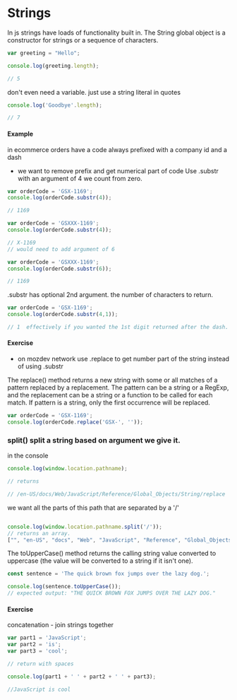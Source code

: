 # Strings
In js strings have loads of functionality built in.
The String global object is a constructor for strings or a sequence of characters.

```javascript
var greeting = "Hello";

console.log(greeting.length);

// 5

```

don't even need a variable.  just use a string literal in quotes

```javascript
console.log('Goodbye'.length);

// 7

```

#### Example
in ecommerce orders have a code always prefixed with a company id and a dash
* we want to remove prefix and get numerical part of code
Use .substr with an argument of 4
we count from zero. 

```javascript
var orderCode = 'GSX-1169';
console.log(orderCode.substr(4));

// 1169

var orderCode = 'GSXXX-1169';
console.log(orderCode.substr(4));

// X-1169
// would need to add argument of 6

var orderCode = 'GSXXX-1169';
console.log(orderCode.substr(6));

// 1169
```
.substr has optional 2nd argument.  the number of characters to return.

```javascript
var orderCode = 'GSX-1169';
console.log(orderCode.substr(4,1));

// 1  effectively if you wanted the 1st digit returned after the dash.

```
#### Exercise
* on mozdev network use .replace to get number part of the string instead of using .substr

The replace() method returns a new string with some or all matches of a pattern replaced by a replacement. The pattern can be a string or a RegExp, and the replacement can be a string or a function to be called for each match. If pattern is a string, only the first occurrence will be replaced.
```javascript
var orderCode = 'GSX-1169';
console.log(orderCode.replace('GSX-', ''));

```
### split() split a string based on argument we give it.
in the console
```javascript
console.log(window.location.pathname);

// returns

// /en-US/docs/Web/JavaScript/Reference/Global_Objects/String/replace

```
we want all the parts of this path that are separated by a '/'
```javascript

console.log(window.location.pathname.split('/'));
// returns an array. 
["", "en-US", "docs", "Web", "JavaScript", "Reference", "Global_Objects", "String", "replace"]
```
The toUpperCase() method returns the calling string value converted to uppercase (the value will be converted to a string if it isn't one).

```javascript
const sentence = 'The quick brown fox jumps over the lazy dog.';

console.log(sentence.toUpperCase());
// expected output: "THE QUICK BROWN FOX JUMPS OVER THE LAZY DOG."

```
#### Exercise
concatenation - join strings together

```javascript
var part1 = 'JavaScript';
var part2 = 'is';
var part3 = 'cool';

// return with spaces

console.log(part1 + ' ' + part2 + ' ' + part3);

//JavaScript is cool
```
```javascript


```
